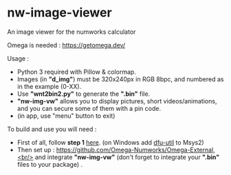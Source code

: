 # nw-image-viewer

An image viewer for the numworks calculator

Omega is needed : https://getomega.dev/

Usage : 
- Python 3 required with Pillow & colormap.
- Images (in **"d_img"**) must be 320x240px in RGB 8bpc, and numbered as in the example (0-XX).
- Use **"wnt2bin2.py"** to generate the **".bin"** file.
- **"nw-img-vw"** allows you to display pictures, short videos/animations, and you can secure some of them with a pin code.
- (in app, use "menu" button to exit)

To build and use you will need : 
- First of all, follow **step 1** [here](https://www.numworks.com/resources/engineering/software/build/). (on Windows add [dfu-util](http://dfu-util.sourceforge.net/) to Msys2)
- Then set up : https://github.com/Omega-Numworks/Omega-External,<br/>
and integrate **"nw-img-vw"** (don't forget to integrate your **".bin"** files to your package) . 


